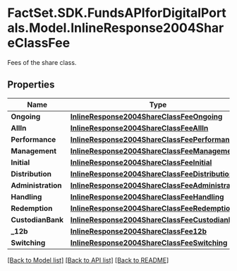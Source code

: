 # FactSet.SDK.FundsAPIforDigitalPortals.Model.InlineResponse2004ShareClassFee
Fees of the share class.

## Properties

Name | Type | Description | Notes
------------ | ------------- | ------------- | -------------
**Ongoing** | [**InlineResponse2004ShareClassFeeOngoing**](InlineResponse2004ShareClassFeeOngoing.md) |  | [optional] 
**AllIn** | [**InlineResponse2004ShareClassFeeAllIn**](InlineResponse2004ShareClassFeeAllIn.md) |  | [optional] 
**Performance** | [**InlineResponse2004ShareClassFeePerformance**](InlineResponse2004ShareClassFeePerformance.md) |  | [optional] 
**Management** | [**InlineResponse2004ShareClassFeeManagement**](InlineResponse2004ShareClassFeeManagement.md) |  | [optional] 
**Initial** | [**InlineResponse2004ShareClassFeeInitial**](InlineResponse2004ShareClassFeeInitial.md) |  | [optional] 
**Distribution** | [**InlineResponse2004ShareClassFeeDistribution**](InlineResponse2004ShareClassFeeDistribution.md) |  | [optional] 
**Administration** | [**InlineResponse2004ShareClassFeeAdministration**](InlineResponse2004ShareClassFeeAdministration.md) |  | [optional] 
**Handling** | [**InlineResponse2004ShareClassFeeHandling**](InlineResponse2004ShareClassFeeHandling.md) |  | [optional] 
**Redemption** | [**InlineResponse2004ShareClassFeeRedemption**](InlineResponse2004ShareClassFeeRedemption.md) |  | [optional] 
**CustodianBank** | [**InlineResponse2004ShareClassFeeCustodianBank**](InlineResponse2004ShareClassFeeCustodianBank.md) |  | [optional] 
**_12b** | [**InlineResponse2004ShareClassFee12b**](InlineResponse2004ShareClassFee12b.md) |  | [optional] 
**Switching** | [**InlineResponse2004ShareClassFeeSwitching**](InlineResponse2004ShareClassFeeSwitching.md) |  | [optional] 

[[Back to Model list]](../README.md#documentation-for-models) [[Back to API list]](../README.md#documentation-for-api-endpoints) [[Back to README]](../README.md)

